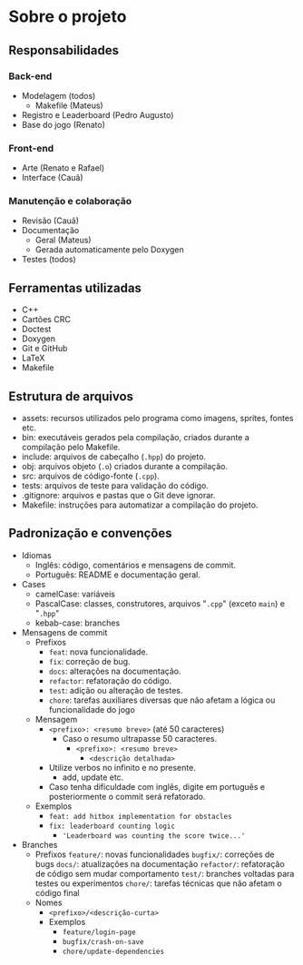 # Sobre o projeto

## Responsabilidades

### Back-end

- Modelagem (todos)
  - Makefile (Mateus)
- Registro e Leaderboard (Pedro Augusto)
- Base do jogo (Renato)

### Front-end

- Arte (Renato e Rafael)
- Interface (Cauã)

### Manutenção e colaboração

- Revisão (Cauã)
- Documentação
  - Geral (Mateus)
  - Gerada automaticamente pelo Doxygen
- Testes (todos)

## Ferramentas utilizadas

- C++
- Cartões CRC
- Doctest
- Doxygen
- Git e GitHub
- LaTeX
- Makefile

## Estrutura de arquivos

- assets: recursos utilizados pelo programa como imagens, sprites, fontes etc.
- bin: executáveis gerados pela compilação, criados durante a compilação pelo Makefile.
- include: arquivos de cabeçalho (`.hpp`) do projeto.
- obj: arquivos objeto (`.o`) criados durante a compilação.
- src: arquivos de código-fonte (`.cpp`).
- tests: arquivos de teste para validação do código.
- .gitignore: arquivos e pastas que o Git deve ignorar.
- Makefile: instruções para automatizar a compilação do projeto.

## Padronização e convenções

- Idiomas
  - Inglês: código, comentários e mensagens de commit.
  - Português: README e documentação geral.
- Cases
  - camelCase: variáveis
  - PascalCase: classes, construtores, arquivos "`.cpp`" (exceto `main`) e "`.hpp`"
  - kebab-case: branches
- Mensagens de commit
  - Prefixos
    - `feat`: nova funcionalidade.
    - `fix`: correção de bug.
    - `docs`: alterações na documentação.
    - `refactor`: refatoração do código.
    - `test`: adição ou alteração de testes.
    - `chore`: tarefas auxiliares diversas que não afetam a lógica ou funcionalidade do jogo
  - Mensagem
    - `<prefixo>: <resumo breve>` (até 50 caracteres)
      - Caso o resumo ultrapasse 50 caracteres.
        - `<prefixo>: <resumo breve>`
          - `<descrição detalhada>`
    - Utilize verbos no infinito e no presente.
      - add, update etc.
    - Caso tenha dificuldade com inglês, digite em português e posteriormente o commit será refatorado.
  - Exemplos
    - `feat: add hitbox implementation for obstacles`
    - `fix: leaderboard counting logic`
      - `'Leaderboard was counting the score twice...'`
- Branches
  - Prefixos
    `feature/`: novas funcionalidades
    `bugfix/`: correções de bugs
    `docs/`: atualizações na documentação
    `refactor/`: refatoração de código sem mudar comportamento
    `test/`: branches voltadas para testes ou experimentos
    `chore/`: tarefas técnicas que não afetam o código final
  - Nomes
    - `<prefixo>/<descrição-curta>`
    - Exemplos
      - `feature/login-page`
      - `bugfix/crash-on-save`
      - `chore/update-dependencies`
